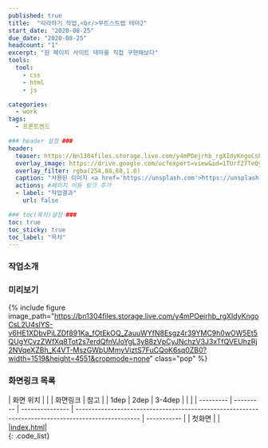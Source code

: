 ```yaml
---
published: true
title:  "따라하기 작업,<br/>부트스트랩 테마2"
start_date: "2020-08-25"
due_date: "2020-08-25"
headcount: "1"
excerpt: "원 페이지 사이트 테마를 직접 구현해보다"
tools:
  tool:
    - css
    - html
    - js

categories:
  - work
tags:
  - 프론트엔드

### header 설정 ###
header:
  teaser: https://bn1304files.storage.live.com/y4mPOejrhb_rgXIdyKngoCsL2U4slYS-v6HE1XDbvPiLZDf891Ka_fOtEkOQ_ZauuWYfN8Esgz4r39YMC9h0wOW5Et5QUgYCvzZWfXq8Tot2s7erdQfnVJoYgL3y88zVpCyJNchzV3J3xTfQVEUhzRj2NVqeXZBh_K4VT-MszGWbUMmyViztS7FuCQoK6sq0ZB0?width=1519&height=4551&cropmode=none
  overlay_image: https://drive.google.com/uc?export=view&id=1TUrf27TeQy7nM7zsWGC5VxhEkBZdZc-g
  overlay_filter: rgba(254,88,88,1.0)
  caption: "사용된 이미지 <a href='https://unsplash.com'>https://unsplash.com</a>, 원본링크 <a href='http://theme.srbthemes.com/kerri/light/index_1.html'>http://theme.srbthemes.com/kerri/light/index_1.html</a>"
  actions: #페이지 이동 링크 추가
  - label: "작업결과"
    url: false

### toc(목차)설정 ###
toc: true
toc_sticky: true
toc_label: "목차"
---
```


### 작업소개

### 미리보기
{% include figure image_path="https://bn1304files.storage.live.com/y4mPOejrhb_rgXIdyKngoCsL2U4slYS-v6HE1XDbvPiLZDf891Ka_fOtEkOQ_ZauuWYfN8Esgz4r39YMC9h0wOW5Et5QUgYCvzZWfXq8Tot2s7erdQfnVJoYgL3y88zVpCyJNchzV3J3xTfQVEUhzRj2NVqeXZBh_K4VT-MszGWbUMmyViztS7FuCQoK6sq0ZB0?width=1519&height=4551&cropmode=none" class="pop" %}

### 화면링크 목록

|  화면 위치 |           |                |                                             화면링크                                               |    참고     |
|   1dep    |   2dep    |     3-4dep      |                                                                                                    |             |
| --------- | --------- | --------------- | -------------------------------------------------------------------------------------------------- | ----------- |
|   첫화면  |           |                 |<a href="https://drv.tw/~hi.heera@hotmail.com/od/Web/template2/index.html">index.html</a>|  
{: .code_list}

